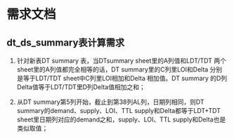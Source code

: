 # **需求文档**

## **dt_ds_summary表计算需求**

1. 针对新表DT summary 表，当DTsummary sheet里的A列值和LDT/TDT 两个sheet里的A列值都完全相等的话，DT summary里的C列里LOI和Delta 分别是等于LDT/TDT sheet中C列里LOI相加和Delta 相加值。DT summary 的D列Delta值等于LDT/TDT里D列Delta值相加之和；

2. 从DT summary第5列开始，截止到第38列AL列，日期列相同，则DT summary的demand、supply、LOI、TTL supply和Delta都等于LDT+TDT sheet里日期列对应的demand之和，supply、LOI、TTL supply和Delta也是类似取值；
